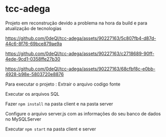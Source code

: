 # tcc-adega

Projeto em reconstrução devido a problema na hora da build e para atualização de tecnologias

https://github.com/0deQI/tcc-adega/assets/90227163/5c807fb4-d87d-44c6-8f76-69bce879ae9a

https://github.com/0deQI/tcc-adega/assets/90227163/c2718689-90ff-4ede-9cd1-0358ffe27b30

https://github.com/0deQI/tcc-adega/assets/90227163/68cfbf8c-e0bb-4928-b98e-5803720e8876

Para executar o projeto :
Extrair o arquivo codigo fonte 

Executar os arquivos SQL 

Fazer ``` npm install ``` na pasta client e na pasta server 

Configure o arquivo server.js com as informações do seu banco de dados no MySQLServer 

Executar ``` npm start ``` na pasta client e server

